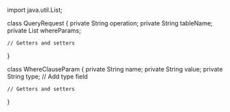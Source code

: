 import java.util.List;

class QueryRequest {
    private String operation;
    private String tableName;
    private List<WhereClauseParam> whereParams;

    // Getters and setters
}

class WhereClauseParam {
    private String name;
    private String value;
    private String type; // Add type field

    // Getters and setters
}
